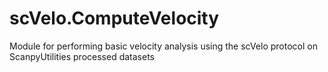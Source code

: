 # scVelo.ComputeVelocity
Module for performing basic velocity analysis using the scVelo protocol on ScanpyUtilities processed datasets